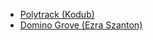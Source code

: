 - [Polytrack (Kodub)](https://github.com/Joe-The-Chicken/polytrack)
- [Domino Grove (Ezra Szanton)](https://github.com/Joe-The-Chicken/DominoGrove)
